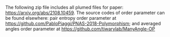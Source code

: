 The following zip file includes all plumed files for paper: https://arxiv.org/abs/2108.10459. The source codes of order parameter can be found elsewhere: pair entropy order parameter at https://github.com/PabloPiaggi/PNAS-2018-Polymorphism; and averaged angles order parameter at https://github.com/tiwarylab/ManyAngle-OP
